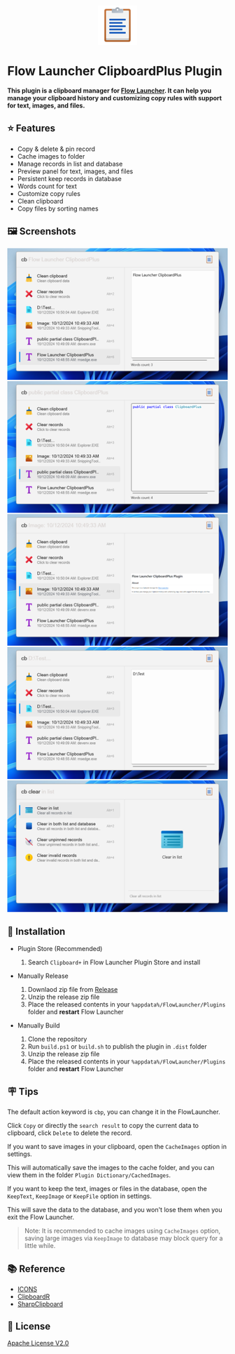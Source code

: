 <p align="center">
  <img src="./src/Flow.Launcher.Plugin.ClipboardPlus/Images/clipboard.png" width="90">
</p>

<h1>
	Flow Launcher ClipboardPlus Plugin
</h1>

**This plugin is a clipboard manager for [Flow Launcher](https://github.com/Flow-Launcher/Flow.Launcher). It can help you manage your clipboard history and customizing copy rules with support for text, images, and files.**

## ⭐ Features

- Copy & delete & pin record
- Cache images to folder
- Manage records in list and database
- Preview panel for text, images, and files
- Persistent keep records in database
- Words count for text
- Customize copy rules
- Clean clipboard
- Copy files by sorting names

## 🖼️ Screenshots

<picture>
  <source media="(prefers-color-scheme: dark)" srcset="./images/screenshot1_dark.png">
  <source media="(prefers-color-scheme: light)" srcset="./images/screenshot1_light.png">
  <img alt="Screenshot 1" src="./images/screenshot1_light.png">
</picture>
<picture>
  <source media="(prefers-color-scheme: dark)" srcset="./images/screenshot2_dark.png">
  <source media="(prefers-color-scheme: light)" srcset="./images/screenshot2_light.png">
  <img alt="Screenshot 2" src="./images/screenshot2_light.png">
</picture>
<picture>
  <source media="(prefers-color-scheme: dark)" srcset="./images/screenshot3_dark.png">
  <source media="(prefers-color-scheme: light)" srcset="./images/screenshot3_light.png">
  <img alt="Screenshot 3" src="./images/screenshot3_light.png">
</picture>
<picture>
  <source media="(prefers-color-scheme: dark)" srcset="./images/screenshot4_dark.png">
  <source media="(prefers-color-scheme: light)" srcset="./images/screenshot4_light.png">
  <img alt="Screenshot 4" src="./images/screenshot4_light.png">
</picture>
<picture>
  <source media="(prefers-color-scheme: dark)" srcset="./images/screenshot5_dark.png">
  <source media="(prefers-color-scheme: light)" srcset="./images/screenshot5_light.png">
  <img alt="Screenshot 5" src="./images/screenshot5_light.png">
</picture>

## 🚀 Installation

* Plugin Store (Recommended)

  1. Search `Clipboard+` in Flow Launcher Plugin Store and install

* Manually Release

  1. Downlaod zip file from [Release](https://github.com/Jack251970/Flow.Launcher.Plugin.ClipboardPlus/releases)
  2. Unzip the release zip file
  3. Place the released contents in your `%appdata%/FlowLauncher/Plugins` folder and **restart** Flow Launcher

* Manually Build

  1. Clone the repository
  2. Run `build.ps1` or `build.sh` to publish the plugin in `.dist` folder
  3. Unzip the release zip file
  4. Place the released contents in your `%appdata%/FlowLauncher/Plugins` folder and **restart** Flow Launcher

## 🪧 Tips

The default action keyword is `cbp`, you can change it in the FlowLauncher.

Click `Copy` or directly the `search result` to copy the current data to clipboard, click `Delete` to delete the record.

If you want to save images in your clipboard, open the `CacheImages` option in settings.

This will automatically save the images to the cache folder, and you can view them in the folder `Plugin Dictionary/CachedImages`.

If you want to keep the text, images or files in the database, open the `KeepText`, `KeepImage` or `KeepFile` option in settings.

This will save the data to the database, and you won't lose them when you exit the Flow Launcher.

> Note: It is recommended to cache images using `CacheImages` option, 
saving large images via `KeepImage` to database may block query for a little while.

## 📚 Reference

- [ICONS](https://icons8.com/icons)
- [ClipboardR](https://github.com/rainyl/Flow.Launcher.Plugin.ClipboardR)
- [SharpClipboard](https://github.com/Willy-Kimura/SharpClipboard)

## 📄 License

[Apache License V2.0](LICENSE)